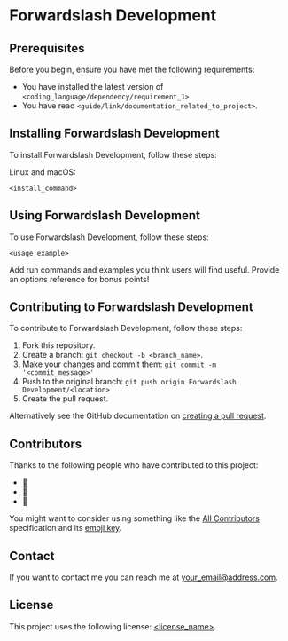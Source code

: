 # Forwardslash Development

## Prerequisites

Before you begin, ensure you have met the following requirements:

<!--- These are just example requirements. Add, duplicate or remove as required --->

- You have installed the latest version of `<coding_language/dependency/requirement_1>`
- You have read `<guide/link/documentation_related_to_project>`.

## Installing Forwardslash Development

To install Forwardslash Development, follow these steps:

Linux and macOS:

```
<install_command>
```

## Using Forwardslash Development

To use Forwardslash Development, follow these steps:

```
<usage_example>
```

Add run commands and examples you think users will find useful. Provide an options reference for bonus points!

## Contributing to Forwardslash Development

<!--- If your README is long or you have some specific process or steps you want contributors to follow, consider creating a separate CONTRIBUTING.md file--->

To contribute to Forwardslash Development, follow these steps:

1. Fork this repository.
2. Create a branch: `git checkout -b <branch_name>`.
3. Make your changes and commit them: `git commit -m '<commit_message>'`
4. Push to the original branch: `git push origin Forwardslash Development/<location>`
5. Create the pull request.

Alternatively see the GitHub documentation on [creating a pull request](https://help.github.com/en/github/collaborating-with-issues-and-pull-requests/creating-a-pull-request).

## Contributors

Thanks to the following people who have contributed to this project:

- 📖
- 🐛
- 🐛

You might want to consider using something like the [All Contributors](https://github.com/all-contributors/all-contributors) specification and its [emoji key](https://allcontributors.org/docs/en/emoji-key).

## Contact

If you want to contact me you can reach me at <your_email@address.com>.

## License

<!--- If you're not sure which open license to use see https://choosealicense.com/--->

This project uses the following license: [<license_name>](link).

